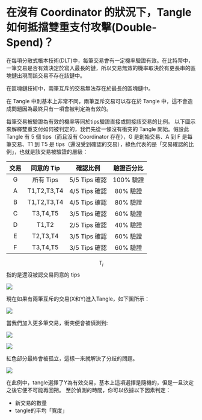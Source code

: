 # 在沒有 Coordinator 的狀況下，Tangle 如何抵擋雙重支付攻擊(Double-Spend)？

在每項分散式帳本技術(DLT)中，每筆交易會有一定機率驗證有效。在比特幣中，一筆交易是否有效決定於寫入最長的鏈，所以交易無效的機率取決於有更長串的區塊鏈出現而該交易不存在該鏈中。

在區塊鏈技術中，兩筆互斥的交易無法存在於最長的區塊鏈中。

在 Tangle 中則基本上非常不同，兩筆互斥交易可以存在於 Tangle 中，這不會造成問題因為最終只有一項會被判定為有效的。

每筆交易被驗證為有效的機率等同於tips驗證直接或間接該交易的比例。
以下圖示來解釋雙重支付如何被判定的，我們先從一條沒有衝突的 Tangle 開始。假設此 Tangle 有 5 個 tips（而且沒有 Coordinator 存在），G 是創始交易、A 到 F 是每筆交易、T1 到 T5 是 tips（還沒受到確認的交易），綠色代表的是「交易確認的比例」，也就是該交易被驗證的層級：

| 交易 | 同意的 Tip | 確認比例 | 驗證百分比
| :---: | :---: | :---: | :---: |
| G | 所有 Tips | 5/5 Tips 確認 | 100% 驗證 |
| A | T1,T2,T3,T4 | 4/5 Tips 確認 | 80% 驗證 |
| B | T1,T2,T3,T4 | 4/5 Tips 確認 | 80% 驗證 |
| C | T3,T4,T5 | 3/5 Tips 確認 | 60% 驗證 |
| D | T1,T2 | 2/5 Tips 確認 | 40% 驗證 |
| E | T2,T3,T4 | 3/5 Tips 確認 | 60% 驗證 |
| F | T3,T4,T5 | 3/5 Tips 確認 | 60% 驗證 |
$$T_i$$ 指的是還沒被認交易同意的 tips

![](https://i.imgur.com/Wc6y6Sm.png)


現在如果有兩筆互斥的交易(X和Y)進入Tangle，如下圖所示：

![](https://i.imgur.com/6JDifVz.png)

當我們加入更多筆交易，衝突便會被偵測到:

![](https://i.imgur.com/fyfRO1n.png)

![](https://i.imgur.com/xVB6gTN.png)

紅色部分最終會被孤立，這樣一來就解決了分歧的問題。

![](https://i.imgur.com/ZbnLFRZ.png)

在此例中，tangle選擇了Y為有效交易，基本上這項選擇是隨機的，但是一旦決定之後它便不可能再回朔。
至於偵測的時間，你可以依據以下因素判定：
- 新交易的數量
- tangle的平均「寬度」
